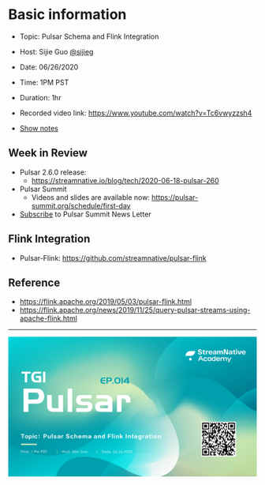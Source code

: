 # Basic information

- Topic: Pulsar Schema and Flink Integration

- Host: Sijie Guo [@sijieg](https://twitter.com/sijieg)

- Date: 06/26/2020

- Time: 1PM PST

- Duration: 1hr

- Recorded video link: https://www.youtube.com/watch?v=Tc6vwyzzsh4

- [Show notes](https://hackmd.io/A0eGABZyTBqqdHxTz2SNuw)

## Week in Review

- Pulsar 2.6.0 release:
    - https://streamnative.io/blog/tech/2020-06-18-pulsar-260
- Pulsar Summit
    - Videos and slides are available now: https://pulsar-summit.org/schedule/first-day
- [Subscribe](https://share.hsforms.com/1ACMYtcLFTS-u8V2od-tpCQ3x5r4) to Pulsar Summit News Letter

## Flink Integration

- Pulsar-Flink: https://github.com/streamnative/pulsar-flink

## Reference

- https://flink.apache.org/2019/05/03/pulsar-flink.html
- https://flink.apache.org/news/2019/11/25/query-pulsar-streams-using-apache-flink.html    
---

![](https://github.com/streamnative/tgip/blob/master/image/014.png)

